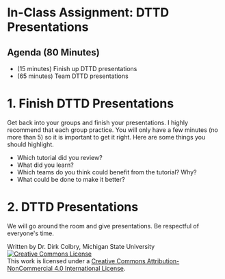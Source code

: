 # In-Class Assignment: DTTD Presentations


## Agenda (80 Minutes)

- (15 minutes) Finish up DTTD presentations
- (65 minutes) Team DTTD presentations

# 1. Finish DTTD Presentations

Get back into your groups and finish your presentations. I highly recommend that each group practice. You will only have a few minutes (no more than 5) so it is important to get it right.  Here are some things you should highlight.

- Which tutorial did you review?
- What did you learn?
- Which teams do you think could benefit from the tutorial? Why?
- What could be done to make it better?


# 2. DTTD Presentations

We will go around the room and give presentations. Be respectful of everyone's time. 

Written by Dr. Dirk Colbry, Michigan State University
<a rel="license" href="http://creativecommons.org/licenses/by-nc/4.0/"><img alt="Creative Commons License" style="border-width:0" src="https://i.creativecommons.org/l/by-nc/4.0/88x31.png" /></a><br />This work is licensed under a <a rel="license" href="http://creativecommons.org/licenses/by-nc/4.0/">Creative Commons Attribution-NonCommercial 4.0 International License</a>.
